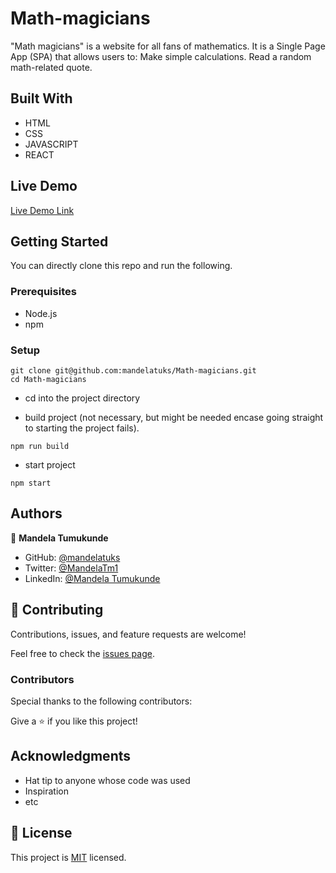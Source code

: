 # Math-magicians

"Math magicians" is a website for all fans of mathematics. It is a Single Page App (SPA) that allows users to: Make simple calculations. Read a random math-related quote.

## Built With

- HTML
- CSS
- JAVASCRIPT
- REACT

## Live Demo

[Live Demo Link](https://ogaga01.github.io/Ogaga-Nelson-JavaScript-Capstone/dist/)

## Getting Started

You can directly clone this repo and run the following.

### Prerequisites

- Node.js
- npm

### Setup

```
git clone git@github.com:mandelatuks/Math-magicians.git
cd Math-magicians
```

- cd into the project directory

- build project (not necessary, but might be needed encase going straight to starting the project fails).

```
npm run build
```

- start project

```
npm start
```

## Authors

👤 **Mandela Tumukunde**

- GitHub: [@mandelatuks](https://github.com/mandelatuks)
- Twitter: [@MandelaTm1](https://twitter.com/MandelaTm1)
- LinkedIn: [@Mandela Tumukunde](https://www.linkedin.com/in/mandela-tumukunde-794755194/)

## 🤝 Contributing

Contributions, issues, and feature requests are welcome!

Feel free to check the [issues page](../../issues/).

### Contributors

Special thanks to the following contributors:

Give a ⭐️ if you like this project!

## Acknowledgments

- Hat tip to anyone whose code was used
- Inspiration
- etc

## 📝 License

This project is [MIT](./MIT.md) licensed.
